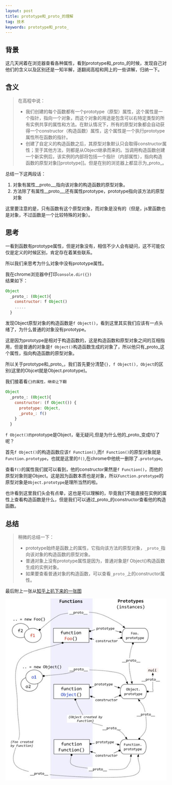```yaml
---
layout: post
title: prototype和_proto_的理解
tag: 技术
keywords: prototype和_proto_
---
```


## 背景

这几天闲着在浏览器查看各种属性，看到prototype和_proto_的时候，发现自己对他们的含义以及区别还是一知半解，遂翻阅高程和网上的一些讲解，归纳一下。



## 含义


> 在高程中说：
> * 我们创建的每个函数都有一个prototype（原型）属性，这个属性是一个指针，指向一个对象，而这个对象的用途是包含可以右特定类型的所有实例共享的属性和方法。在默认情况下，所有的原型对象都会自动获得一个constructor（构造函数）属性，这个属性是一个执行prototype属性所在函数的指针。
> * 创建了自定义的构造函数之后，其原型对象默认只会取得constructor属性；至于其他方法，则都是从Object继承而来的。当调用构造函数创建一个新实例后，该实例的内部将包括一个指针（内部属性），指向构造函数的原型对象[[prototype]]。但是在别的浏览器上都显示为_proto_。

总结一下这两段话：

1. 对象有属性__proto__,指向该对象的构造函数的原型对象。
2. 方法除了有属性__proto__,还有属性prototype，prototype指向该方法的原型对象

这里要注意的是，只有函数有这个原型对象，而对象是没有的（但是，js里函数也是对象，不过函数是一个比较特殊的对象）。

## 思考

一看到函数有prototype属性，但是对象没有，相信不少人会有疑问，这不可能仅仅是定义的时候区别，肯定存在着某些联系。

所以我们来思考为什么对象中没有prototype属性。

我在chrome浏览器中打印`console.dir({})`  
结果如下：
```js
Object
  _proto_: (Object){
    constructor: f Object()
    .....
  }
```

发现Object原型对象的构造函数是`f Object()`，看到这里其实我们应该有一点头绪了，为什么普通的对象没有prototype。

这是因为prototype是相对于构造函数的，这是构造函数和原型对象之间的互相指用，但是普通的对象是`f Object()`构造函数生成的对象了，所以他只有_proto_这个属性，指向构造函数的原型对象。

所以关于prototype和_proto_，我们首先要分清楚`{}, f Object(), Object`的区别(这里的Objcet就是Object.prototype)。

我们接着看`{}的属性，继续让下翻`

```js
Object
  _proto_: (Object){
    constructor: (f Object()) {
      prototype: Object,
      _proto_: f()
    }
  }
```

`f Object()的`prototype是Object，毫无疑问,但是为什么他的_proto_变成f()了呢？

首先`f Object()`的构造函数应该`f Function()`,而`f Function()`的原型对象就是`Function.prototype`，也就是这里的`f()`,在chrome中他统一删除了`.prototype`。

查看`f()`的属性我们就可以看到，他的constructor果然是`f Function()`，而他的原型对象则是Object。这是因为函数本质也是对象，所以`Function.prototype`的原型对象是`Object.prototype`是理所当然的啦。

也许看到这里我们头会有点晕，这也是可以理解的，毕竟我们不能直接在实例的属性上查看构造函数是什么，但是我们可以通过_proto_的constructor查看他的构造函数。



## 总结

> 稍微的总结一下：
> * prototype始终是函数上的属性，它指向该方法的原型对象，`_proto_`指向该对象的构造函数的原型对象。
> * 普通对象上没有prototype属性是因为，普通对象是f Object()构造函数生成的实例对象。
> * 如果要查看普通对象的构造函数，可以查看`_proto_`上的constructor属性。

最后附上一张从[知乎上扒下来的一张图](https://www.zhihu.com/question/34183746/answer/58068402)


<p><img src="/public/tech/prototype/line.jpg"></p>





